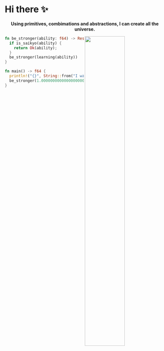# Hi there ✨
<p align="middle"><strong>Using primitives, combimations and abstractions, I can create all the universe.</strong></p>

<img width=50% align="right" src="https://github-readme-stats.vercel.app/api?username=Jacen-cpu&show_icons=true&theme=github_dark"/>

```rust
fn be_stronger(ability: f64) -> Result<f64, Error> {
  if is_saikyo(ability) {
    return Ok(ability);
  }
  be_stronger(learning(ability))
}

fn main() -> f64 {
  println!("{}", String::from("I want to be stronger!"));
  be_stronger(1.000000000000000000000000000001).unwrap()
}
```

